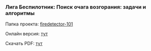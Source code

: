 ### Лига Беспилотник: Поиск очага возгорания: задачи и алгоритмы

Папка проекта: [firedetector-101](https://github.com/volodink/aes-uav-101/tree/dev/firedetector-101)

Онлайн версия: [тут](https://volodink.github.io/aes-uav-101/firedetector-101/live/index.html)

Скачать PDF: [тут](https://volodink.github.io/aes-uav-101/firedetector-101/drones-101.pdf)